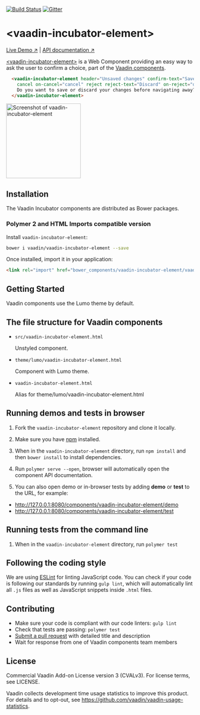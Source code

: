 [![Build Status](https://travis-ci.org/vaadin/vaadin-incubator-element.svg?branch=master)](https://travis-ci.org/vaadin/vaadin-incubator-element)
[![Gitter](https://badges.gitter.im/Join%20Chat.svg)](https://gitter.im/vaadin/web-components?utm_source=badge&utm_medium=badge&utm_campaign=pr-badge)

# &lt;vaadin-incubator-element&gt;

[Live Demo ↗](https://vaadin.com/directory/component/vaadinincubator-element/html-examples)
|
[API documentation ↗](https://vaadin.com/directory/component/vaadinincubator-element/html-api)


[&lt;vaadin-incubator-element&gt;](https://vaadin.com/directory/component/vaadinincubator-element) is a Web Component providing an easy way to ask the user to confirm a choice, part of the [Vaadin components](https://vaadin.com/components).

```html
  <vaadin-incubator-element header="Unsaved changes" confirm-text="Save" on-confirm="save"
    cancel on-cancel="cancel" reject reject-text="Discard" on-reject="discard">
    Do you want to save or discard your changes before navigating away?
  </vaadin-incubator-element>
```

[<img src="https://raw.githubusercontent.com/vaadin/vaadin-incubator-element/master/screenshot.png" width="200" alt="Screenshot of vaadin-incubator-element">](https://vaadin.com/directory/component/vaadinincubator-element)


## Installation

The Vaadin Incubator components are distributed as Bower packages.

### Polymer 2 and HTML Imports compatible version

Install `vaadin-incubator-element`:

```sh
bower i vaadin/vaadin-incubator-element --save
```

Once installed, import it in your application:

```html
<link rel="import" href="bower_components/vaadin-incubator-element/vaadin-incubator-element.html">
```

## Getting Started

Vaadin components use the Lumo theme by default.

## The file structure for Vaadin components

- `src/vaadin-incubator-element.html`

  Unstyled component.

- `theme/lumo/vaadin-incubator-element.html`

  Component with Lumo theme.

- `vaadin-incubator-element.html`

  Alias for theme/lumo/vaadin-incubator-element.html


## Running demos and tests in browser

1. Fork the `vaadin-incubator-element` repository and clone it locally.

1. Make sure you have [npm](https://www.npmjs.com/) installed.

1. When in the `vaadin-incubator-element` directory, run `npm install` and then `bower install` to install dependencies.

1. Run `polymer serve --open`, browser will automatically open the component API documentation.

1. You can also open demo or in-browser tests by adding **demo** or **test** to the URL, for example:

  - http://127.0.0.1:8080/components/vaadin-incubator-element/demo
  - http://127.0.0.1:8080/components/vaadin-incubator-element/test


## Running tests from the command line

1. When in the `vaadin-incubator-element` directory, run `polymer test`


## Following the coding style

We are using [ESLint](http://eslint.org/) for linting JavaScript code. You can check if your code is following our standards by running `gulp lint`, which will automatically lint all `.js` files as well as JavaScript snippets inside `.html` files.


## Contributing

  - Make sure your code is compliant with our code linters: `gulp lint`
  - Check that tests are passing: `polymer test`
  - [Submit a pull request](https://www.digitalocean.com/community/tutorials/how-to-create-a-pull-request-on-github) with detailed title and description
  - Wait for response from one of Vaadin components team members


## License

Commercial Vaadin Add-on License version 3 (CVALv3). For license terms, see LICENSE.

Vaadin collects development time usage statistics to improve this product. For details and to opt-out, see https://github.com/vaadin/vaadin-usage-statistics.
